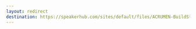 ```yaml
---
layout: redirect
destination: https://speakerhub.com/sites/default/files/ACRUMEN-BuildStuff-Appetizer-2023.pdf
---
```

